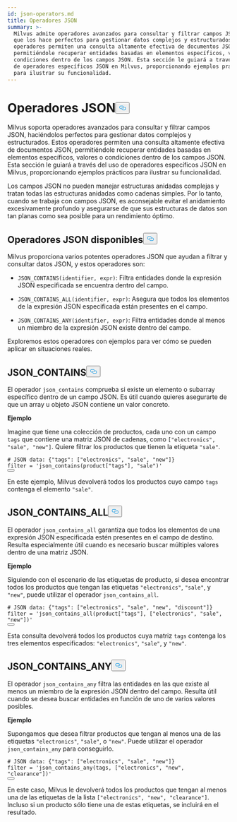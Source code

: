 ```yaml
---
id: json-operators.md
title: Operadores JSON
summary: >-
  Milvus admite operadores avanzados para consultar y filtrar campos JSON, lo
  que los hace perfectos para gestionar datos complejos y estructurados. Estos
  operadores permiten una consulta altamente efectiva de documentos JSON,
  permitiéndole recuperar entidades basadas en elementos específicos, valores o
  condiciones dentro de los campos JSON. Esta sección le guiará a través del uso
  de operadores específicos JSON en Milvus, proporcionando ejemplos prácticos
  para ilustrar su funcionalidad.
---
```

<h1 id="JSON-Operators" class="common-anchor-header">Operadores JSON<button data-href="#JSON-Operators" class="anchor-icon" translate="no">
      <svg translate="no"
        aria-hidden="true"
        focusable="false"
        height="20"
        version="1.1"
        viewBox="0 0 16 16"
        width="16"
      >
        <path
          fill="#0092E4"
          fill-rule="evenodd"
          d="M4 9h1v1H4c-1.5 0-3-1.69-3-3.5S2.55 3 4 3h4c1.45 0 3 1.69 3 3.5 0 1.41-.91 2.72-2 3.25V8.59c.58-.45 1-1.27 1-2.09C10 5.22 8.98 4 8 4H4c-.98 0-2 1.22-2 2.5S3 9 4 9zm9-3h-1v1h1c1 0 2 1.22 2 2.5S13.98 12 13 12H9c-.98 0-2-1.22-2-2.5 0-.83.42-1.64 1-2.09V6.25c-1.09.53-2 1.84-2 3.25C6 11.31 7.55 13 9 13h4c1.45 0 3-1.69 3-3.5S14.5 6 13 6z"
        ></path>
      </svg>
    </button></h1><p>Milvus soporta operadores avanzados para consultar y filtrar campos JSON, haciéndolos perfectos para gestionar datos complejos y estructurados. Estos operadores permiten una consulta altamente efectiva de documentos JSON, permitiéndole recuperar entidades basadas en elementos específicos, valores o condiciones dentro de los campos JSON. Esta sección le guiará a través del uso de operadores específicos JSON en Milvus, proporcionando ejemplos prácticos para ilustrar su funcionalidad.</p>
<div class="alert note">
<p>Los campos JSON no pueden manejar estructuras anidadas complejas y tratan todas las estructuras anidadas como cadenas simples. Por lo tanto, cuando se trabaja con campos JSON, es aconsejable evitar el anidamiento excesivamente profundo y asegurarse de que sus estructuras de datos son tan planas como sea posible para un rendimiento óptimo.</p>
</div>
<h2 id="Available-JSON-Operators" class="common-anchor-header">Operadores JSON disponibles<button data-href="#Available-JSON-Operators" class="anchor-icon" translate="no">
      <svg translate="no"
        aria-hidden="true"
        focusable="false"
        height="20"
        version="1.1"
        viewBox="0 0 16 16"
        width="16"
      >
        <path
          fill="#0092E4"
          fill-rule="evenodd"
          d="M4 9h1v1H4c-1.5 0-3-1.69-3-3.5S2.55 3 4 3h4c1.45 0 3 1.69 3 3.5 0 1.41-.91 2.72-2 3.25V8.59c.58-.45 1-1.27 1-2.09C10 5.22 8.98 4 8 4H4c-.98 0-2 1.22-2 2.5S3 9 4 9zm9-3h-1v1h1c1 0 2 1.22 2 2.5S13.98 12 13 12H9c-.98 0-2-1.22-2-2.5 0-.83.42-1.64 1-2.09V6.25c-1.09.53-2 1.84-2 3.25C6 11.31 7.55 13 9 13h4c1.45 0 3-1.69 3-3.5S14.5 6 13 6z"
        ></path>
      </svg>
    </button></h2><p>Milvus proporciona varios potentes operadores JSON que ayudan a filtrar y consultar datos JSON, y estos operadores son:</p>
<ul>
<li><p><code translate="no">JSON_CONTAINS(identifier, expr)</code>: Filtra entidades donde la expresión JSON especificada se encuentra dentro del campo.</p></li>
<li><p><code translate="no">JSON_CONTAINS_ALL(identifier, expr)</code>: Asegura que todos los elementos de la expresión JSON especificada están presentes en el campo.</p></li>
<li><p><code translate="no">JSON_CONTAINS_ANY(identifier, expr)</code>: Filtra entidades donde al menos un miembro de la expresión JSON existe dentro del campo.</p></li>
</ul>
<p>Exploremos estos operadores con ejemplos para ver cómo se pueden aplicar en situaciones reales.</p>
<h2 id="JSONCONTAINS" class="common-anchor-header">JSON_CONTAINS<button data-href="#JSONCONTAINS" class="anchor-icon" translate="no">
      <svg translate="no"
        aria-hidden="true"
        focusable="false"
        height="20"
        version="1.1"
        viewBox="0 0 16 16"
        width="16"
      >
        <path
          fill="#0092E4"
          fill-rule="evenodd"
          d="M4 9h1v1H4c-1.5 0-3-1.69-3-3.5S2.55 3 4 3h4c1.45 0 3 1.69 3 3.5 0 1.41-.91 2.72-2 3.25V8.59c.58-.45 1-1.27 1-2.09C10 5.22 8.98 4 8 4H4c-.98 0-2 1.22-2 2.5S3 9 4 9zm9-3h-1v1h1c1 0 2 1.22 2 2.5S13.98 12 13 12H9c-.98 0-2-1.22-2-2.5 0-.83.42-1.64 1-2.09V6.25c-1.09.53-2 1.84-2 3.25C6 11.31 7.55 13 9 13h4c1.45 0 3-1.69 3-3.5S14.5 6 13 6z"
        ></path>
      </svg>
    </button></h2><p>El operador <code translate="no">json_contains</code> comprueba si existe un elemento o subarray específico dentro de un campo JSON. Es útil cuando quieres asegurarte de que un array u objeto JSON contiene un valor concreto.</p>
<p><strong>Ejemplo</strong></p>
<p>Imagine que tiene una colección de productos, cada uno con un campo <code translate="no">tags</code> que contiene una matriz JSON de cadenas, como <code translate="no">[&quot;electronics&quot;, &quot;sale&quot;, &quot;new&quot;]</code>. Quiere filtrar los productos que tienen la etiqueta <code translate="no">&quot;sale&quot;</code>.</p>
<pre><code translate="no" class="language-python"><span class="hljs-comment"># JSON data: {&quot;tags&quot;: [&quot;electronics&quot;, &quot;sale&quot;, &quot;new&quot;]}</span>
<span class="hljs-built_in">filter</span> = <span class="hljs-string">&#x27;json_contains(product[&quot;tags&quot;], &quot;sale&quot;)&#x27;</span>
<button class="copy-code-btn"></button></code></pre>
<p>En este ejemplo, Milvus devolverá todos los productos cuyo campo <code translate="no">tags</code> contenga el elemento <code translate="no">&quot;sale&quot;</code>.</p>
<h2 id="JSONCONTAINSALL" class="common-anchor-header">JSON_CONTAINS_ALL<button data-href="#JSONCONTAINSALL" class="anchor-icon" translate="no">
      <svg translate="no"
        aria-hidden="true"
        focusable="false"
        height="20"
        version="1.1"
        viewBox="0 0 16 16"
        width="16"
      >
        <path
          fill="#0092E4"
          fill-rule="evenodd"
          d="M4 9h1v1H4c-1.5 0-3-1.69-3-3.5S2.55 3 4 3h4c1.45 0 3 1.69 3 3.5 0 1.41-.91 2.72-2 3.25V8.59c.58-.45 1-1.27 1-2.09C10 5.22 8.98 4 8 4H4c-.98 0-2 1.22-2 2.5S3 9 4 9zm9-3h-1v1h1c1 0 2 1.22 2 2.5S13.98 12 13 12H9c-.98 0-2-1.22-2-2.5 0-.83.42-1.64 1-2.09V6.25c-1.09.53-2 1.84-2 3.25C6 11.31 7.55 13 9 13h4c1.45 0 3-1.69 3-3.5S14.5 6 13 6z"
        ></path>
      </svg>
    </button></h2><p>El operador <code translate="no">json_contains_all</code> garantiza que todos los elementos de una expresión JSON especificada estén presentes en el campo de destino. Resulta especialmente útil cuando es necesario buscar múltiples valores dentro de una matriz JSON.</p>
<p><strong>Ejemplo</strong></p>
<p>Siguiendo con el escenario de las etiquetas de producto, si desea encontrar todos los productos que tengan las etiquetas <code translate="no">&quot;electronics&quot;</code>, <code translate="no">&quot;sale&quot;</code>, y <code translate="no">&quot;new&quot;</code>, puede utilizar el operador <code translate="no">json_contains_all</code>.</p>
<pre><code translate="no" class="language-python"><span class="hljs-comment"># JSON data: {&quot;tags&quot;: [&quot;electronics&quot;, &quot;sale&quot;, &quot;new&quot;, &quot;discount&quot;]}</span>
<span class="hljs-built_in">filter</span> = <span class="hljs-string">&#x27;json_contains_all(product[&quot;tags&quot;], [&quot;electronics&quot;, &quot;sale&quot;, &quot;new&quot;])&#x27;</span>
<button class="copy-code-btn"></button></code></pre>
<p>Esta consulta devolverá todos los productos cuya matriz <code translate="no">tags</code> contenga los tres elementos especificados: <code translate="no">&quot;electronics&quot;</code>, <code translate="no">&quot;sale&quot;</code>, y <code translate="no">&quot;new&quot;</code>.</p>
<h2 id="JSONCONTAINSANY" class="common-anchor-header">JSON_CONTAINS_ANY<button data-href="#JSONCONTAINSANY" class="anchor-icon" translate="no">
      <svg translate="no"
        aria-hidden="true"
        focusable="false"
        height="20"
        version="1.1"
        viewBox="0 0 16 16"
        width="16"
      >
        <path
          fill="#0092E4"
          fill-rule="evenodd"
          d="M4 9h1v1H4c-1.5 0-3-1.69-3-3.5S2.55 3 4 3h4c1.45 0 3 1.69 3 3.5 0 1.41-.91 2.72-2 3.25V8.59c.58-.45 1-1.27 1-2.09C10 5.22 8.98 4 8 4H4c-.98 0-2 1.22-2 2.5S3 9 4 9zm9-3h-1v1h1c1 0 2 1.22 2 2.5S13.98 12 13 12H9c-.98 0-2-1.22-2-2.5 0-.83.42-1.64 1-2.09V6.25c-1.09.53-2 1.84-2 3.25C6 11.31 7.55 13 9 13h4c1.45 0 3-1.69 3-3.5S14.5 6 13 6z"
        ></path>
      </svg>
    </button></h2><p>El operador <code translate="no">json_contains_any</code> filtra las entidades en las que existe al menos un miembro de la expresión JSON dentro del campo. Resulta útil cuando se desea buscar entidades en función de uno de varios valores posibles.</p>
<p><strong>Ejemplo</strong></p>
<p>Supongamos que desea filtrar productos que tengan al menos una de las etiquetas <code translate="no">&quot;electronics&quot;</code>, <code translate="no">&quot;sale&quot;</code>, o <code translate="no">&quot;new&quot;</code>. Puede utilizar el operador <code translate="no">json_contains_any</code> para conseguirlo.</p>
<pre><code translate="no" class="language-python"><span class="hljs-comment"># JSON data: {&quot;tags&quot;: [&quot;electronics&quot;, &quot;sale&quot;, &quot;new&quot;]}</span>
<span class="hljs-built_in">filter</span> = <span class="hljs-string">&#x27;json_contains_any(tags, [&quot;electronics&quot;, &quot;new&quot;, &quot;clearance&quot;])&#x27;</span>
<button class="copy-code-btn"></button></code></pre>
<p>En este caso, Milvus le devolverá todos los productos que tengan al menos una de las etiquetas de la lista <code translate="no">[&quot;electronics&quot;, &quot;new&quot;, &quot;clearance&quot;]</code>. Incluso si un producto sólo tiene una de estas etiquetas, se incluirá en el resultado.</p>
